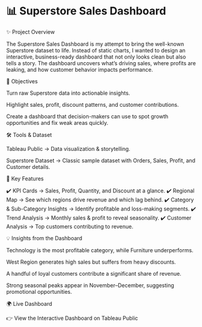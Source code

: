 # 📊 Superstore Sales Dashboard 
✨ Project Overview

The Superstore Sales Dashboard is my attempt to bring the well-known Superstore dataset to life. Instead of static charts, I wanted to design an interactive, business-ready dashboard that not only looks clean but also tells a story. The dashboard uncovers what’s driving sales, where profits are leaking, and how customer behavior impacts performance.

🎯 Objectives

Turn raw Superstore data into actionable insights.

Highlight sales, profit, discount patterns, and customer contributions.

Create a dashboard that decision-makers can use to spot growth opportunities and fix weak areas quickly.

🛠 Tools & Dataset

Tableau Public → Data visualization & storytelling.

Superstore Dataset → Classic sample dataset with Orders, Sales, Profit, and Customer details.

🔑 Key Features

✔️ KPI Cards → Sales, Profit, Quantity, and Discount at a glance.
✔️ Regional Map → See which regions drive revenue and which lag behind.
✔️ Category & Sub-Category Insights → Identify profitable and loss-making segments.
✔️ Trend Analysis → Monthly sales & profit to reveal seasonality.
✔️ Customer Analysis → Top customers contributing to revenue.

💡 Insights from the Dashboard

Technology is the most profitable category, while Furniture underperforms.

West Region generates high sales but suffers from heavy discounts.

A handful of loyal customers contribute a significant share of revenue.

Strong seasonal peaks appear in November–December, suggesting promotional opportunities.

🌍 Live Dashboard

👉 View the Interactive Dashboard on Tableau Public
